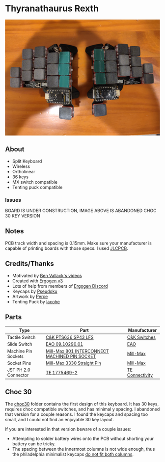 # Thyranathaurus Rexth

![t-rexth](./pics/choc30_double.jpg)

## About

- Split Keyboard
- Wireless
- Ortholinear
- 36 keys
- MX switch compatible
- Tenting puck compatible

### Issues

BOARD IS UNDER CONSTRUCTION, IMAGE ABOVE IS ABANDONED CHOC 30 KEY VERSION

## Notes

PCB track width and spacing is 0.15mm. Make sure your manufacturer is capable of printing boards with those specs. I used [JLCPCB](https://jlcpcb.com/capabilities/pcb-capabilities).

## Credits/Thanks

- Motivated by [Ben Vallack's videos](https://www.youtube.com/channel/UC4NNPgQ9sOkBjw6GlkgCylg)
- Created with [Ergogen v3](https://github.com/ergogen/ergogen)
- Lots of help from members of [Ergogen Discord](https://discord.gg/nbKcAZB)
- Keycaps by [Pseudoku](https://github.com/pseudoku/PseudoMakeMeKeyCapProfiles)
- Artwork by [Perce](https://madebyperce.com)
- Tenting Puck by [lacohe](https://www.thingiverse.com/thing:5336898)

## Parts

| Type | Part | Manufacturer |
|------|-------------------------|----------------|
| Tactile Switch | [C&K PTS636 SP43 LFS](https://www.mouser.com/ProductDetail/CK/PTS636-SP43-LFS?qs=vLWxofP3U2wWkB4yXWLrEg%3D%3D&utm_source=eciaauthorized&utm_medium=aggregator&utm_campaign=PTS636-SP43-LFS&utm_term=PTS636-SP43-LFS&utm_content=CK-Switches) | [C&K Switches](https://www.ckswitches.com/media/2779/pts636.pdf) |
| Slide Switch | [EAO 09.10290.01](https://www.mouser.com/ProductDetail/EAO/091029001?qs=2pKMaj72wiH1g4B38TGGGA%3D%3D&utm_source=eciaauthorized&utm_medium=aggregator&utm_campaign=091029001&utm_term=091029001&utm_content=EAO) | [EAO](https://eao.com) |
| Machine Pin Sockets | [Mill-Max 801 INTERCONNECT MACHINED PIN SOCKET](https://www.mouser.com/ProductDetail/Mill-Max/801-47-012-10-012000?qs=5aG0NVq1C4x40xNvDlnKzg%3D%3D) | [Mill-Max](https://www.mill-max.com/products/socket/801-xx-xxx-10-012000) |
| Socket Pins | [Mill-Max 3330 Straight Pin](https://www.mouser.com/ProductDetail/Mill-Max/3330-0-00-15-00-00-03-0?qs=s8Nb1z4Wn%2FSwJBcI97lmUw%3D%3D) | [Mill-Max](https://www.mill-max.com/products/pin/3330) |
| JST PH 2.0 Connector | [TE 1775469-2](https://www.mouser.com/ProductDetail/TE-Connectivity/1775469-2?qs=fvVej%2FMj3jdYOde%252BssG5lg%3D%3D) | [TE Connectivity](https://www.te.com/usa-en/product-1775469-2.html) |

## Choc 30

The [choc30](./choc30) folder contains the first design of this keyboard. It has 30 keys, requires choc compatible switches, and has minimal y spacing. I abandoned that version for a couple reasons. I found the keycaps and spacing too small, and I could not find an enjoyable 30 key layout.

If you are interested in that version beware of a couple issues:

- Attempting to solder battery wires onto the PCB without shorting your battery can be tricky.
- The spacing between the innermost columns is not wide enough, thus the philadelphia minimalist keycaps [do not fit both columns](./pics/choc30_single.jpg).
